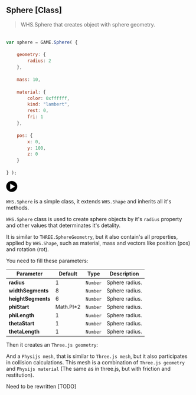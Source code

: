 <h2 class="ws" id="sphere">Sphere [Class]</h2>

> WHS.Sphere that creates object with sphere geometry.

```javascript

var sphere = GAME.Sphere( {

    geometry: {
        radius: 2
    },

    mass: 10,

    material: {
        color: 0xffffff,
        kind: "lambert",
        rest: 0,
        fri: 1
    },

    pos: {
        x: 0,
        y: 100,
        z: 0
    }

} );

```

<div id="sphere_ex" class="example output">
    <div class="splash" onclick="Sphere_example.start()">
        <img src="images/play.png" width="30" height="30">
    </div>
    <div class="actions">
        <i class="fa fa-pause"></i>
        <i class="fa fa-repeat" onclick="reset_mesh(sphere);  sphere._pos.set(0, 100, 0);"></i>
    </div>
</div>

`WHS.Sphere` is a simple class, it extends `WHS.Shape` and inherits all it's methods.

`WHS.Sphere` class is used to create sphere objects by it's `radius` property and other values that determinates it's detality.

It is similar to `THREE.SphereGeometry`, but it also contain's all properties, applied by `WHS.Shape`, such as material, mass and vectors like position (pos) and rotation (rot).

You need to fill these parameters:

Parameter         |       Default        | Type      | Description |
----------------- | -------------------- | --------- | ----------- |
**radius**        | 1                    | `Number`  | Sphere radius.
**widthSegments** | 8                    | `Number`  | Sphere radius.
**heightSegments**| 6                    | `Number`  | Sphere radius.
**phiStart**      | Math.PI*2            | `Number`  | Sphere radius.
**phiLength**     | 1                    | `Number`  | Sphere radius.
**thetaStart**    | 1                    | `Number`  | Sphere radius.
**thetaLength**   | 1                    | `Number`  | Sphere radius.

Then it creates an `Three.js geometry`:

<script src="https://gist.github.com/sasha240100/df4a83ceb3625ffdb44d.js"></script>

And a `Physijs mesh`, that is similar to `Three.js mesh`, but it also participates in collision calculations. This mesh is a combination of `Three.js geometry` and `Physijs material` (The same as in three.js, but with friction and restitution).

<aside class="warning">Need to be rewritten [TODO]</aside>
